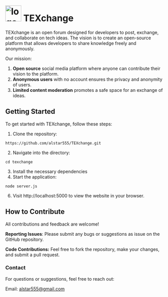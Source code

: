 # <img src="https://github.com/user-attachments/assets/c7f88188-500e-4ec3-a8d5-cb930a0f2705" alt="logo" width="50" /> TEXchange


TEXchange is an open forum designed for developers to post, exchange, and collaborate on tech ideas. The vision is to create an open-source platform that allows developers to share knowledge freely and anonymously.

Our mission:
1) **Open source** social media platform where anyone can contribute their vision to the platform.
2) **Anonymous users** with no account ensures the privacy and anonymity of users.
3) **Limited content moderation** promotes a safe space for an exchange of ideas.

## Getting Started
To get started with TEXchange, follow these steps:

1. Clone the repository:

```https://github.com/alstar555/TEXchange.git```

2. Navigate into the directory:

```cd texchange```

3. Install the necessary dependencies
4. Start the application:
   
```node server.js```

6. Visit http://localhost:5000 to view the website in your browser.

## How to Contribute
All contributions and feedback are welcome!

**Reporting Issues**: Please submit any bugs or suggestions as issue on the GitHub repository.

**Code Contributions:** Feel free to fork the repository, make your changes, and submit a pull request.

### Contact
For questions or suggestions, feel free to reach out:

Email: alstar555@gmail.com
